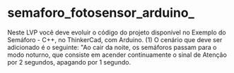 # semaforo_fotosensor_arduino_
Neste LVP você deve evoluir o código do projeto disponível no Exemplo do Semáforo - C++, no ThinkerCad, com Arduino.   (1) O cenário que deve ser adicionado é o seguinte:  "Ao cair da noite, os semáforos passam para o modo noturno, que consiste em acender continuamente o sinal de Atenção por 2 segundos, apagando por 1 segundo.
